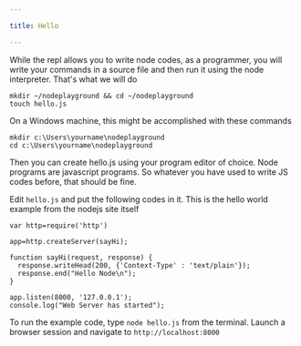 ```yaml
---

title: Hello 

---
```


While the repl allows you to write node codes, as a programmer, you will write your commands in a source file and then run it using the node interpreter. That's what we will do

~~~
mkdir ~/nodeplayground && cd ~/nodeplayground
touch hello.js
~~~

On a Windows machine, this might be accomplished with these commands

~~~
mkdir c:\Users\yourname\nodeplayground
cd c:\Users\yourname\nodeplayground
~~~

Then you can create hello.js using your program editor of choice. Node programs are javascript programs. So whatever you have used to write JS codes before, that should be fine.

Edit `hello.js` and put the following codes in it. This is the hello world example from the nodejs site itself

~~~
var http=require('http')

app=http.createServer(sayHi);

function sayHi(request, response) {
  response.writeHead(200, {'Context-Type' : 'text/plain'});
  response.end("Hello Node\n");
}

app.listen(8000, '127.0.0.1');
console.log("Web Server has started");
~~~

To run the example code, type `node hello.js` from the terminal. Launch a browser session and navigate to `http://localhost:8000`


